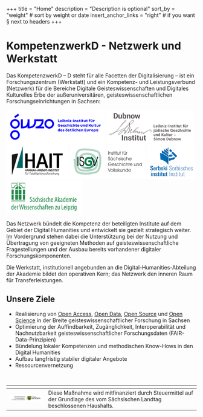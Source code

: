 +++
title = "Home"
description = "Description is optional"
sort_by = "weight" # sort by weight or date
insert_anchor_links = "right" # if you want § next to headers
+++


# KompetenzwerkD - Netzwerk und Werkstatt

Das KompetenzwerkD – D steht für alle Facetten der Digitalisierung – ist ein Forschungszentrum (Werkstatt) und ein Kompetenz- und Leistungsverbund (Netzwerk) für die Bereiche Digitale Geisteswissenschaften und Digitales Kulturelles Erbe der außeruniversitären, geisteswissenschaftlichen Forschungseinrichtungen in Sachsen:

 [![](images/gwzo-logo.png)](https://www.leibniz-gwzo.de/) [![](images/di-logo.png)](http://www.dubnow.de/) [![](images/hait-logo.png)](https://hait.tu-dresden.de/)  [![](images/isgv-logo.png)](https://www.isgv.de/) [![](images/si-logo.png)](https://www.serbski-institut.de/)  [![](images/saw-logo.png)](https://www.saw-leipzig.de/)


Das Netzwerk bündelt die Kompetenz der beteiligten Institute auf dem Gebiet der Digital Humanities und entwickelt sie gezielt strategisch weiter. Im Vordergrund stehen dabei die Unterstützung bei der Nutzung und Übertragung von geeigneten Methoden auf geisteswissenschaftliche Fragestellungen und der Ausbau bereits vorhandener digitaler Forschungskomponenten.

Die Werkstatt, institutionell angebunden an die Digital-Humanities-Abteilung der Akademie bildet den operativen Kern; das Netzwerk den inneren Raum für Transferleistungen.

## Unsere Ziele

* Realisierung von [Open Access](@/glossar/_index.md#open-access), [Open Data](@/glossar/_index.md#linked-open-data), [Open Source](@/glossar/_index.md#open-source) und [Open Science](@/glossar/_index.md#open-science) in der Breite geisteswissenschaftlicher Forschung in Sachsen
* Optimierung der Auffindbarkeit, Zugänglichkeit, Interoperabilität und Nachnutzbarkeit geisteswissenschaftlicher Forschungsdaten (FAIR-Data-Prinzipien)
* Bündelung lokaler Kompetenzen und methodischen Know-Hows in den Digital Humanities
* Aufbau langfristig stabiler digitaler Angebote
* Ressourcenvernetzung

<br/>

|<!-- -->|<!-- -->|
|--|--|
| ![](images/smwk-logo.png) | Diese Maßnahme wird mitfinanziert durch Steuermittel auf der Grundlage des vom Sächsischen Landtag beschlossenen Haushalts. |
